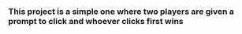 ### This project is a simple one where two players are given a prompt to click and whoever clicks first wins 
